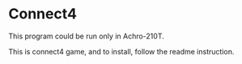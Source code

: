 # Connect4

This program could be run only in Achro-210T.

This is connect4 game, and to install, follow the readme instruction.
